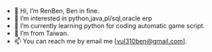- 👋 Hi, I’m RenBen, Ben in fine.
- 👀 I’m interested in python,java,pl/sql,oracle erp
- 🌱 I’m currently learning python for coding automatic game script.
- 💞️ I’m from Taiwan.
- 📫 You can reach me by email me [vul310ben@gmail.com].

<!---
vul310ben/vul310ben is a ✨ special ✨ repository because its `README.md` (this file) appears on your GitHub profile.
You can click the Preview link to take a look at your changes.
--->
